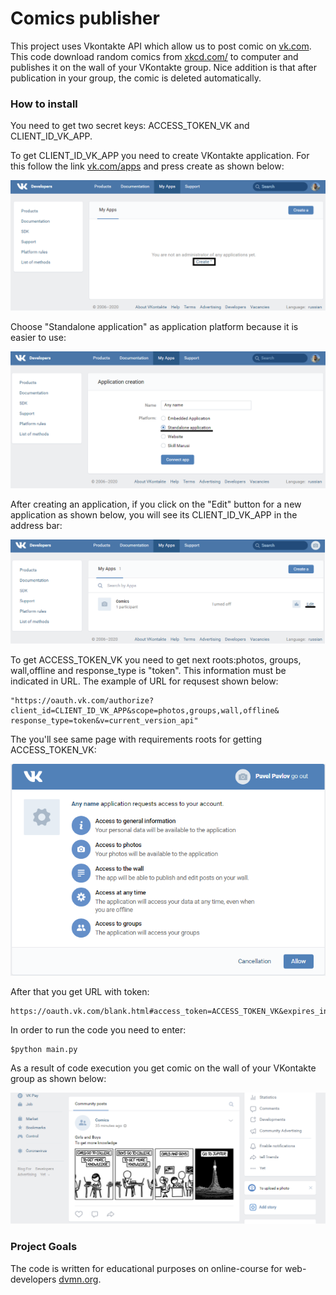# Comics publisher

This project uses Vkontakte API which allow us to post comic on [vk.com](https://vk.com). This code download random comics from [xkcd.com/](https://xkcd.com/) to computer and publishes it on the wall of your VKontakte group. Nice addition is that after publication in your group, the comic is deleted automatically. 

### How to install

You need to get two secret keys: ACCESS_TOKEN_VK and CLIENT_ID_VK_APP.

To get CLIENT_ID_VK_APP you need to create VKontakte application. For this follow the link [vk.com/apps](https://vk.com/apps?act=manage) and press create as shown below:

![Image alt](https://github.com/Fiskless/Publishing-comics-on-Vk/blob/main/vk_app_creating.png)

Choose "Standalone application" as application platform because it is easier to use:

![Image alt](https://github.com/Fiskless/Publishing-comics-on-Vk/blob/main/vk_app_creating_1.png)

After creating an application, if you click on the "Edit" button for a new application as shown below, you will see its CLIENT_ID_VK_APP  in the address bar:

![Image alt](https://github.com/Fiskless/Publishing-comics-on-Vk/blob/main/vk_app_creating_2.png)

To get ACCESS_TOKEN_VK you need to get next roots:photos, groups, wall,offline and response_type is "token". This information must be indicated in URL. The example of URL for requsest shown below:

`````
"https://oauth.vk.com/authorize?client_id=CLIENT_ID_VK_APP&scope=photos,groups,wall,offline&
response_type=token&v=current_version_api"
`````

The you'll see same page with requirements roots for getting ACCESS_TOKEN_VK:

![Image alt](https://github.com/Fiskless/Publishing-comics-on-Vk/blob/main/vk_api_secret_key.png)

After that you get URL with token:

`````
https://oauth.vk.com/blank.html#access_token=ACCESS_TOKEN_VK&expires_in=0&user_id=user_id_your_vk_page
`````

In order to run the code you need to enter:

`````
$python main.py
`````

 As a result of code execution you get comic on the wall of your VKontakte group as shown below:
 
 ![Image alt](https://github.com/Fiskless/Publishing-comics-on-Vk/blob/main/comic.png)


### Project Goals

The code is written for educational purposes on online-course for web-developers [dvmn.org](https://dvmn.org/).
